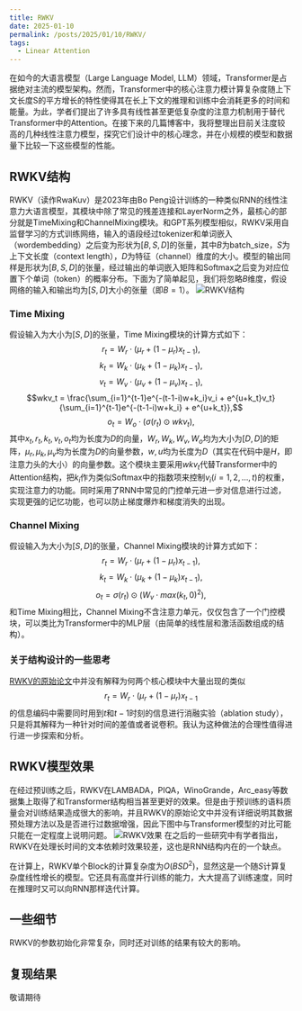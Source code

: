 ```yaml
---
title: RWKV
date: 2025-01-10
permalink: /posts/2025/01/10/RWKV/
tags: 
  - Linear Attention
---
```


在如今的大语言模型（Large Language Model, LLM）领域，Transformer是占据绝对主流的模型架构。然而，Transformer中的核心注意力模计算复杂度随上下文长度S的平方增长的特性使得其在长上下文的推理和训练中会消耗更多的时间和能量。为此，学者们提出了许多具有线性甚至更低复杂度的注意力机制用于替代Transformer中的Attention。在接下来的几篇博客中，我将整理出目前关注度较高的几种线性注意力模型，探究它们设计中的核心理念，并在小规模的模型和数据量下比较一下这些模型的性能。

## RWKV结构
RWKV（读作RwaKuv）是2023年由Bo Peng设计训练的一种类似RNN的线性注意力大语言模型，其模块中除了常见的残差连接和LayerNorm之外，最核心的部分就是TimeMixing和ChannelMixing模块。和GPT系列模型相似，RWKV采用自监督学习的方式训练网络，输入的语段经过tokenizer和单词嵌入（wordembedding）之后变为形状为$[B, S, D]$的张量，其中$B$为batch\_size，$S$为上下文长度（context length），$D$为特征（channel）维度的大小。模型的输出同样是形状为$[B, S, D]$的张量，经过输出的单词嵌入矩阵和Softmax之后变为对应位置下个单词（token）的概率分布。下面为了简单起见，我们将忽略$B$维度，假设网络的输入和输出均为$[S, D]$大小的张量（即$B = 1$）。
![RWKV结构](https://simg.baai.ac.cn/uploads/2023/05/729cfd6129f57e173b1bd7b881b7e327.png)
### Time Mixing 
假设输入为大小为$[S, D]$的张量，Time Mixing模块的计算方式如下：
$$r_t = W_r \cdot (\mu_r + (1 - \mu_r)x_{t-1}),$$$$k_t = W_k \cdot (\mu_k + (1 - \mu_k)x_{t-1}),$$$$v_t = W_v \cdot (\mu_v + (1 - \mu_v)x_{t-1}),$$$$wkv_t = \frac{\sum_{i=1}^{t-1}e^{-(t-1-i)w+k_i}v_i + e^{u+k_t}v_t}{\sum_{i=1}^{t-1}e^{-(t-1-i)w+k_i} + e^{u+k_t}},$$$$o_t = W_o \cdot (\sigma(r_t) \odot wkv_t),$$
其中$x_t, r_t, k_t, v_t, o_t$均为长度为$D$的向量，$W_r, W_k, W_v, W_o$均为大小为$[D, D]$的矩阵，$\mu_r, \mu_k, \mu_v$均为长度为$D$的向量参数，$w, u$均为长度为$D$（其实在代码中是$H$，即注意力头的大小）的向量参数。这个模块主要采用$wkv_t$代替Transformer中的Attention结构，把$k_i$作为类似Softmax中的指数项来控制$v_i(i=1,2,\ldots, t)$的权重，实现注意力的功能。同时采用了RNN中常见的门控单元进一步对信息进行过滤，实现更强的记忆功能，也可以防止梯度爆炸和梯度消失的出现。

### Channel Mixing
假设输入为大小为$[S, D]$的张量，Channel Mixing模块的计算方式如下：
$$r_t = W_r \cdot (\mu_r + (1 - \mu_r)x_{t-1}),$$$$k_t = W_k \cdot (\mu_k + (1 - \mu_k)x_{t-1}),$$$$o_t = \sigma(r_t) \odot (W_v \cdot max(k_t, 0)^2),$$
和Time Mixing相比，Channel Mixing不含注意力单元，仅仅包含了一个门控模块，可以类比为Transformer中的MLP层（由简单的线性层和激活函数组成的结构）。

### 关于结构设计的一些思考
[RWKV的原始论文](https://arxiv.org/abs/2305.13048)中并没有解释为何两个核心模块中大量出现的类似$$r_t = W_r \cdot (\mu_r + (1 - \mu_r)x_{t-1}$$的信息编码中需要同时用到$t$和$t-1$时刻的信息进行消融实验（ablation study），只是将其解释为一种针对时间的差值或者说卷积。我认为这种做法的合理性值得进行进一步探索和分析。

## RWKV模型效果
在经过预训练之后，RWKV在LAMBADA，PIQA，WinoGrande，Arc\_easy等数据集上取得了和Transformer结构相当甚至更好的效果。但是由于预训练的语料质量会对训练结果造成很大的影响，并且RWKV的原始论文中并没有详细说明其数据预处理方法以及是否进行过数据增强，因此下图中与Transformer模型的对比可能只能在一定程度上说明问题。
![RWKV效果](https://huggingface.co/datasets/huggingface/documentation-images/resolve/main/blog/142_rwkv/RWKV-eval.png)
在之后的一些研究中有学者指出，RWKV在处理长时间的文本依赖时效果较差，这也是RNN结构内在的一个缺点。

在计算上，RWKV单个Block的计算复杂度为$O(BSD^2)$，显然这是一个随$S$计算复杂度线性增长的模型。它还具有高度并行训练的能力，大大提高了训练速度，同时在推理时又可以向RNN那样迭代计算。

## 一些细节
RWKV的参数初始化非常复杂，同时还对训练的结果有较大的影响。

## 复现结果
敬请期待